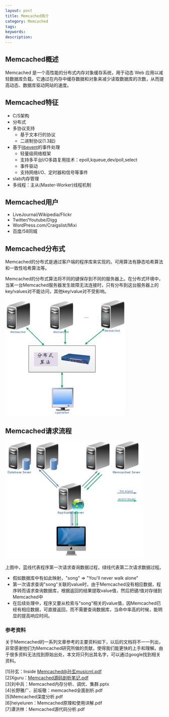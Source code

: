 ```yaml
---
layout: post
title: Memcached简介 
category: Memcached
tags: 
keywords: 
description: 
---
```


## Memcached概述

Memcached 是一个高性能的分布式内存对象缓存系统，用于动态 Web 应用以减轻数据库负载。它通过在内存中缓存数据和对象来减少读取数据库的次数，从而提高动态、数据库驱动网站的速度。

## Memcached特征

* C/S架构
* 分布式
* 多协议支持
    * 基于文本行的协议
    * 二进制协议(1.3起)
* 基于[libevent](http://libevent.org/)的事件处理
    * 轻量级网络框架
    * 支持多平台I/O多路复用技术：epoll,kqueue,dev/poll,select
    * 事件驱动
    * 支持网络I/O、定时器和信号等事件
* slab内存管理
* 多线程：主从(Master-Worker)线程机制

## Memcached用户

* LiveJournal/Wikipedia/Flickr
* Twitter/Youtube/Digg
* WordPress.com/Craigslist/Mixi
* 百度/58同城

## Memcached分布式

Memcached的分布式是通过客户端的程序库来实现的。可用算法有静态哈希算法和一致性哈希算法等。

Memcached的分布式算法将不同的键保存到不同的服务器上。在分布式环境中，当某一台Memcached服务器发生故障无法连接时，只有分布到这台服务器上的key/values对不能访问，其他key/value对不受影响。

![](/public/upload/memcached/mem_distributed.JPG)

## Memcached请求流程

![](/public/upload/memcached/mem_flow.JPG)

上图中，蓝线代表程序第一次请求查询数据过程，绿线代表第二次请求数据过程。

* 假如数据库中有如此映射，"song" => "You'll never walk alone"
* 第一次请求查询"song"关联的value时，由于Memcached没有相应数据，程序转而请求查询数据库，根据返回的结果提取value值，然后把键/值对存储到Memcached中
* 在后续处理中，程序又要从检索与"song"相关的value值，因Memcached已经有相应数据，可直接返回，而不需要查询数据库，当命中率高的时候，能明显的提高响应时间。


### 参考资料

关于Memcached的一系列文章参考的主要资料如下，以后的文档将不一一列出，非常感谢他们为Memcached研究所做的贡献，使得我们能更快的上手和理解。由于很多资料无法找到原始出处，本文将只列出其名字，可以通过google找到相关资料。

[1]孙玄：Inside Memcached@孙玄musicml.pdf  
[2]Xguru：[Memcached源码剖析笔记.pdf](http://www.cppblog.com/xguru/archive/2013/04/22/106265.html)  
[3]刘中兵：Memcached内存分析、调优、集群.pptx  
[4]长野雅广、前坂徹：memcached全面剖析.pdf  
[5]Memcached深度分析.pdf  
[6]heiyeluren：Memcached原理和使用详解.pdf  
[7]谭洪林：Memcached源代码分析.pdf  
